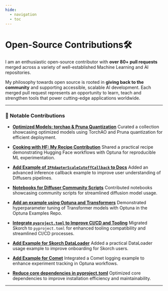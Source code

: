 ```yaml
---
hide:
  - navigation
  - toc
---
```


# **Open-Source Contributions🛠️**

I am an enthusiastic open-source contributor with **over 80+ pull requests** merged across a variety of well-established Machine Learning and AI repositories. 

My philosophy towards open source is rooted in **giving back to the community** and supporting accessible, scalable AI development. Each merged pull request represents an opportunity to learn, teach and strengthen tools that power cutting-edge applications worldwide.


---


### 🌟 **Notable Contributions**

* **[Optimized Models: torchao & Pruna Quantization](https://huggingface.co/collections/AINovice2005/optimized-models-torchao-and-pruna-quantization-6875516b020b9776cc21e591)**
  Curated a collection showcasing optimized models using TorchAO and Pruna quantization for efficient deployment.

* **[Cooking with HF: My Recipe Contribution](https://huggingface.co/collections/AINovice2005/cooking-with-hf-my-recipe-contribution-6875533863e9107179cb322c)**
  Shared a practical recipe demonstrating Hugging Face workflows with Optuna for reproducible ML experimentation.

* **[Add Example of `IPAdapterScaleCutoffCallback` to Docs](https://github.com/huggingface/diffusers/pull/10934)**
  Added an advanced inference callback example to improve user understanding of Diffusers pipelines.

* **[Notebooks for Diffuser Community Scripts](https://github.com/huggingface/notebooks/pull/559)**
  Contributed notebooks showcasing community scripts for streamlined diffusion model usage.

* **[Add an example using Optuna and Transformers](https://github.com/optuna/optuna-examples/pull/322)**
  Demonstrated hyperparameter tuning of Transformer models with Optuna in the Optuna Examples Repo.

* **[Integrate `pyproject.toml` to Improve CI/CD and Tooling](https://github.com/skorch-dev/skorch/pull/1108)**
  Migrated Skorch to `pyproject.toml` for enhanced tooling compatibility and streamlined CI/CD processes.

* **[Add Example for Skorch DataLoader](https://github.com/skorch-dev/skorch/pull/1105)**
  Added a practical DataLoader usage example to improve onboarding for Skorch users.

* **[Add Example for Comet](https://github.com/optuna/optuna-examples/pull/305)**
  Integrated a Comet logging example to enhance experiment tracking in Optuna workflows.

* **[Reduce core dependencies in pyproject.toml](https://github.com/PrunaAI/pruna/pull/227)**
  Optimized core dependencies to improve installation efficiency and maintainability.

---